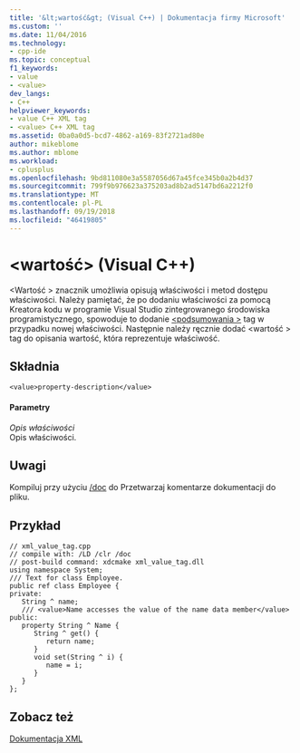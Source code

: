 ```yaml
---
title: '&lt;wartość&gt; (Visual C++) | Dokumentacja firmy Microsoft'
ms.custom: ''
ms.date: 11/04/2016
ms.technology:
- cpp-ide
ms.topic: conceptual
f1_keywords:
- value
- <value>
dev_langs:
- C++
helpviewer_keywords:
- value C++ XML tag
- <value> C++ XML tag
ms.assetid: 0ba0a0d5-bcd7-4862-a169-83f2721ad80e
author: mikeblome
ms.author: mblome
ms.workload:
- cplusplus
ms.openlocfilehash: 9bd811080e3a5587056d67a45fce345b0a2b4d37
ms.sourcegitcommit: 799f9b976623a375203ad8b2ad5147bd6a2212f0
ms.translationtype: MT
ms.contentlocale: pl-PL
ms.lasthandoff: 09/19/2018
ms.locfileid: "46419805"
---
```

# <a name="ltvaluegt-visual-c"></a>&lt;wartość&gt; (Visual C++)

\<Wartość > znacznik umożliwia opisują właściwości i metod dostępu właściwości. Należy pamiętać, że po dodaniu właściwości za pomocą Kreatora kodu w programie Visual Studio zintegrowanego środowiska programistycznego, spowoduje to dodanie [ \<podsumowania >](../ide/summary-visual-cpp.md) tag w przypadku nowej właściwości. Następnie należy ręcznie dodać \<wartość > tag do opisania wartość, która reprezentuje właściwość.

## <a name="syntax"></a>Składnia

```
<value>property-description</value>
```

#### <a name="parameters"></a>Parametry

*Opis właściwości*<br/>
Opis właściwości.

## <a name="remarks"></a>Uwagi

Kompiluj przy użyciu [/doc](../build/reference/doc-process-documentation-comments-c-cpp.md) do Przetwarzaj komentarze dokumentacji do pliku.

## <a name="example"></a>Przykład

```
// xml_value_tag.cpp
// compile with: /LD /clr /doc
// post-build command: xdcmake xml_value_tag.dll
using namespace System;
/// Text for class Employee.
public ref class Employee {
private:
   String ^ name;
   /// <value>Name accesses the value of the name data member</value>
public:
   property String ^ Name {
      String ^ get() {
         return name;
      }
      void set(String ^ i) {
         name = i;
      }
   }
};
```

## <a name="see-also"></a>Zobacz też

[Dokumentacja XML](../ide/xml-documentation-visual-cpp.md)